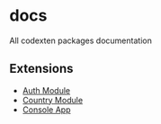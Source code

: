 # docs
All codexten packages documentation

## Extensions

* [Auth Module](en/extensions/yii-module-auth)
* [Country Module](en/extensions/yii-module-country)
* [Console App](en/extensions/yii-app-console)


